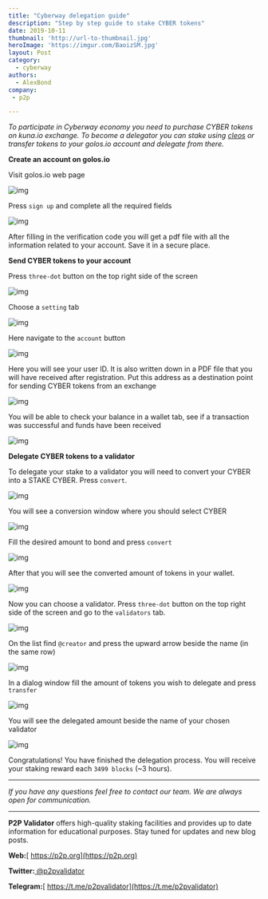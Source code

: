 ```yaml
---
title: "Cyberway delegation guide"
description: "Step by step guide to stake CYBER tokens"
date: 2019-10-11
thumbnail: 'http://url-to-thumbnail.jpg'
heroImage: 'https://imgur.com/BaoizSM.jpg'
layout: Post
category:
  - cyberway
authors:
  - AlexBond
company:
 - p2p

---
```




*To participate in Cyberway economy you need to purchase CYBER tokens on kuna.io exchange. To become a delegator you can stake using [cleos](https://cyberway.gitbook.io/en/validators/stake_usage_guide) or transfer tokens to your golos.io account and delegate from there.*



**Create an account on golos.io**

Visit golos.io web page

![img](https://lh6.googleusercontent.com/O3ZLORLEATgOmlxGHXKjzMPMOobOvJB8xo7O8jgiuDsp3t9YdiC8qQ3J19NiZKwy2JS8uMuw3iC587YPXt7P1pS-XamjGryCbLLHPh0PFuTJnFVQsLy7PXVL3nq7f_xnYXfKX6Jt)



Press `sign up` and complete all the required fields 

 ![img](https://imgur.com/Z22JHt7.jpg)

After filling in the verification code you will get a pdf file with all the information related to your account. Save it in a secure place.



**Send CYBER tokens to your account**

Press `three-dot` button on the top right side of the screen

![img](https://lh3.googleusercontent.com/oU_bYX75fHkCfE8fFnosQtvhAxHRXDKrXm2EHA8Dl39LmMLBFOfyM_g_o3JZhm1rKMeLBmkxAXa0y3OEr1lNyXdyjWx4MTTaez8-CpmuhG8ucm2ZSYE3MShSa98TFaib1MrFWuae)



Choose a `setting` tab 

![img](https://lh5.googleusercontent.com/NMjVrurbsTBQ7mckZF_AQAV2upNgULKWxtJatLwvU3_77DJOcd_m6EbIgAfLyJ4p6je9Ve5LRPcN-7BPvQZMGrVt-8UlUbsALtTtrGW5Awt0Hls7NWNquJVZSDZL09BL8am71LXm)



Here navigate to the `account` button

![img](https://lh3.googleusercontent.com/fT3fgEZVRwTHmwCANxwGLI2aoHDHUwZUJF7JxWBYaxGI--eOkM8rLibsEQeHtwSOosglTqRBAC2fN9yvLlyE2bzfyxLHpBGogTY9n9BZWIDeesUUIc9fHBy9wjPg0cp5FU-9Ojo5)



Here you will see your user ID. It is also written down in a PDF file that you will have received after registration. Put this address as a destination point for sending CYBER tokens from an exchange

![img](https://lh6.googleusercontent.com/pWii6Qz0c5pUMXbfrE-gtFgjsf46I2ykVEJUHmZIPfBIGofQ5j3SeUfIi38m6oz3px6G_jb-9oWKVXHXx9WJF-qMmIgQ0c98peq2_oP8YZlbcsEwad2qjXxnTIkYlg1sOnkjDV2y)



You will be able to check your balance in a wallet tab, see if a transaction was successful and funds have been received

![img](https://lh5.googleusercontent.com/wiGqclOKhP02XB7ERMtDLaBCWnRS8sXN_2vi97BsQ6JESwSHx7xNVgdoR7hkSSIEPH-ZbV3aqaeQIR6hHHLe9tgEqh3G-6mWOQzeqTrlMG9VfgqL3epU-2EP3iFFjEwUUtbu81Kp)



**Delegate CYBER tokens to a validator**



To delegate your stake to a validator you will need to convert your CYBER into a STAKE CYBER. Press `convert`.

![img](https://lh4.googleusercontent.com/T7tnRYlGLySTTbxjaNwW4w2GOBWgwui_7CrNgB5BZgrX7LPrGf8S-5LSXA1vuSMHWEd1no2qt4eeXpRF8TVtKpv5Esf-iFSCp_miljnZYmE2SJlA6EDDr4U_4zWq3Apnn5uq15Kj)



You will see a conversion window where you should select CYBER

![img](https://imgur.com/f66EZxF.jpg)

Fill the desired amount to bond and press `convert`

![img](https://imgur.com/OxFih4e.jpg)



After that you will see the converted amount of tokens in your wallet.

![img](https://lh4.googleusercontent.com/Fy30gCR8C5QN7Sy9lYTD9qTWk1SxyBFPm1vmFnLAPbJbMN21s-DSdl6dpvdPLoPJALNqbObGYVbFP9T3wvM2D6Y5_chj7y2wDCwTRexOEnAANsEr9oqzkD8dKouOwz0Q_cTKgeWH)



Now you can choose a validator. Press `three-dot` button on the top right side of the screen and go to the `validators` tab.

![img](https://lh5.googleusercontent.com/AC8nZB-jZcHZf9bRgCjw-t-2wg-duyvBCYZYi8FWCk_4FWTFWE6o4sFzFtNF50VHRoTn2eU8NsqSD2hrHrr0q3x1v_dh1HJCwOPpY_710XUQNzY0ie62xHXyH10Mf1Qc1T7OEBbX)



On the list find `@creator` and press the upward arrow beside the name (in the same row)

![img](https://lh6.googleusercontent.com/1REui2w9H-7XuzNLZXsvFLHZVjdWMXhTl_ItNXuRukVuloEsk4_IzyQFrQJNcnBjPbB2T7m0SxXkSULLl8JkfqhGHIeerraggWjaPx1wgXD1K5ERaon4V7BUIsw5rOH1ga0C1OGP)



In a dialog window fill the amount of tokens you wish to delegate and press `transfer`

![img](https://lh3.googleusercontent.com/ZL0cZlyS5TvMwV8S33a6F8_SWnOyY3fJGCepcfJ_PAxt1Hc_5ObJDIm4caoDykAXkh7VUI3trcDRrUNBsNbRIH-y3fTbRcoxrPYgZZhfD1hv-fTayy8PmxrFM-jbhx8GLySpGqBd)



You will see the delegated amount beside the name of your chosen validator

![img](https://lh4.googleusercontent.com/VqQS8SkBLOLnW73S2P_Qb23FXhhEgNzgoMMvRzuAySfKdZn8ZIMsziM_idtIFuHzFfdMT6HCtC8SKWNjNBmqfDhrrv5TmXKyaCuFgHck1tccvTkXsrOPknUj40Q9zVmhNuPawnv-)



Congratulations! You have finished the delegation process. You will receive your staking reward each `3499 blocks` (~3 hours).



------

*If you have any questions feel free to contact our team. We are always open for communication.*

------

**P2P Validator** offers high-quality staking facilities and provides up to date information for educational purposes. Stay tuned for updates and new blog posts.

**Web:**[ https://p2p.org](https://p2p.org)

**Twitter:**[ @p2pvalidator](https://twitter.com/p2pvalidator)

**Telegram:**[ https://t.me/p2pvalidator](https://t.me/p2pvalidator)